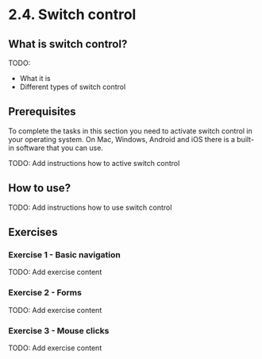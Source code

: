 # 2.4. Switch control

## What is switch control?

TODO: 
- What it is
- Different types of switch control

## Prerequisites

To complete the tasks in this section you need to activate switch control in your operating system. On Mac, Windows, Android and iOS there is a built-in software that you can use.

TODO: Add instructions how to active switch control

## How to use?

TODO: Add instructions how to use switch control

## Exercises

### Exercise 1 - Basic navigation

TODO: Add exercise content

### Exercise 2 - Forms

TODO: Add exercise content

### Exercise 3 - Mouse clicks

TODO: Add exercise content

